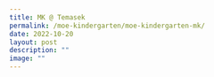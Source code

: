 ```yaml
---
title: MK @ Temasek
permalink: /moe-kindergarten/moe-kindergarten-mk/
date: 2022-10-20
layout: post
description: ""
image: ""
---
```







